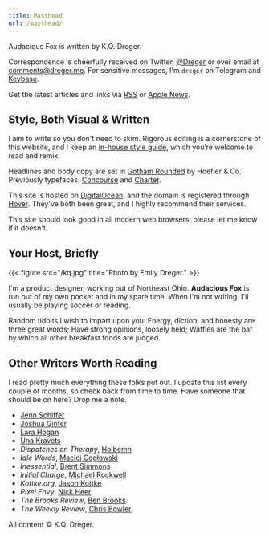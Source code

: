 ```yaml
---
title: Masthead
url: /masthead/
---
```

Audacious Fox is written by K.Q. Dreger. 

Correspondence is cheerfully received on Twitter, [@Dreger](https://twitter.com/dreger) or over email at <comments@dreger.me>. For sensitive messages, I'm `dreger` on Telegram and [Keybase][].

[keybase]: https://keybase.io/dreger 

Get the latest articles and links via [RSS](/feeds/main.xml) or [Apple News](https://apple.news/T7mJio790S96lno9kfkfXPA).

## Style, Both Visual &amp; Written

I aim to write so you don't need to skim. Rigorous editing is a cornerstone of this website, and I keep an [in-house style guide](/projects/style-guide), which you’re welcome to read and remix. 

Headlines and body copy are set in [Gotham Rounded](https://www.typography.com/fonts/gotham-rounded/overview/) by Hoefler &amp; Co. Previously typefaces: [Concourse](http://practicaltypography.com/concourse.html) and [Charter](http://practicaltypography.com/charter.html). 

This site is hosted on [DigitalOcean](https://www.digitalocean.com), and the domain is registered through [Hover](http://hover.com). They've both been great, and I highly recommend their services. 

This site should look good in all modern web browsers; please let me know if it doesn't. 

## Your Host, Briefly 

{{< figure src="/kq.jpg" title="Photo by Emily Dreger." >}}

I'm a product designer, working out of Northeast Ohio. **Audacious Fox** is run out of my own pocket and in my spare time. When I'm not writing, I'll usually be playing soccer or reading. 

Random tidbits I wish to impart upon you: Energy, diction, and honesty are three great words; Have strong opinions, loosely held; Waffles are the bar by which all other breakfast foods are judged. 

## Other Writers Worth Reading

I read pretty much everything these folks put out. I update this list every couple of months, so check back from time to time. Have someone that should be on here? Drop me a note. 

- [Jenn Schiffer](https://medium.com/@jennschiffer)
- [Joshua Ginter](https://www.joshuaginter.com)
- [Lara Hogan](http://larahogan.me/blog/)
- [Una Kravets](https://una.im/archive/#💁)
- _Dispatches on Therapy_, [Holbemn](http://holbemn.xyz)
- _Idle Words_, [Maciej Cegłowski](http://idlewords.com)
- _Inessential_, [Brent Simmons](http://inessential.com)
- _Initial Charge_, [Michael Rockwell](http://initialcharge.net)
- _Kottke.org_, [Jason Kottke](http://kottke.org)
- _Pixel Envy_, [Nick Heer](http://pxlnv.com)
- _The Brooks Review_, [Ben Brooks](https://brooksreview.net)
- _The Weekly Review_, [Chris Bowler](http://chrisbowler.com/journal)

<p class="small faded">All content &copy; K.Q. Dreger.</p>
